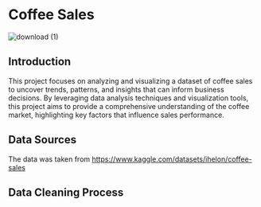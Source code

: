 # Coffee Sales

![download (1)](https://github.com/user-attachments/assets/a49793ca-4a32-4881-83f6-5823159f53ca)

## Introduction
This project focuses on analyzing and visualizing a dataset of coffee sales to uncover trends, patterns, and insights that can inform business decisions. By leveraging data analysis techniques and visualization tools, this project aims to provide a comprehensive understanding of the coffee market, highlighting key factors that influence sales performance.

## Data Sources
The data was taken from https://www.kaggle.com/datasets/ihelon/coffee-sales

## Data Cleaning Process
